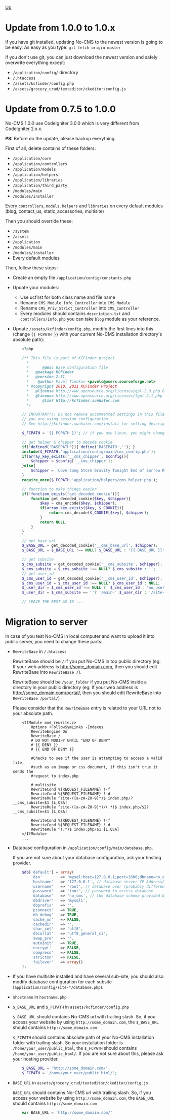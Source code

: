 [Up](../tutorial.md)

Update from 1.0.0 to 1.0.x
==========================
If you have git installed, updating No-CMS to the newest version is going to be easy. As easy as you type:
```git fetch origin master```

If you don't use git, you can just download the newest version and safely overwrite everything except:

* `/application/config/` directory
* `/.htaccess`
* `/assets/kcfinder/config.php`
* `/assets/grocery_crud/texteditor/ckeditor/config.js`

Update from 0.7.5 to 1.0.0
==========================
No-CMS 1.0.0 use CodeIgniter 3.0.0 which is very different from CodeIgniter 2.x.x.

__PS:__ Before do the update, please backup everything.

First of all, delete contains of these folders:
* `/application/core`
* `/application/controllers`
* `/application/models`
* `/application/helpers`
* `/application/libraries`
* `/application/third_party`
* `/modules/main`
* `/modules/installer`

Every `controllers`, `models`, `helpers` and `libraries` on every default modules (blog, contact_us, static_accessories, multisite)

Then you should override these:

* `/system`
* `/assets`
* `/application`
* `/modules/main`
* `/modules/installer`
* Every default modules

Then, follow these steps:

* Create an empty file `/application/config/constants.php`
* Update your modules:
    - Use ucfirst for both class name and file name
    - Rename `CMS_Module_Info_Controller` into `CMS_Module`
    - Rename `CMS_Priv_Strict_Controller` into `CMS_Controller`
    - Every modules should contains `description.txt` and `controllers/Info.php` you can take `blog` module as your reference.
* Update `/assets/kcfinder/config.php`, modify the first lines into this (change `{{ FCPATH }}` with your current No-CMS installation directory's absolute path):

    ```php
        <?php

        /** This file is part of KCFinder project
          *
          *      @desc Base configuration file
          *   @package KCFinder
          *   @version 2.51
          *    @author Pavel Tzonkov <pavelc@users.sourceforge.net>
          * @copyright 2010, 2011 KCFinder Project
          *   @license http://www.opensource.org/licenses/gpl-2.0.php GPLv2
          *   @license http://www.opensource.org/licenses/lgpl-2.1.php LGPLv2
          *      @link http://kcfinder.sunhater.com
          */

        // IMPORTANT!!! Do not remove uncommented settings in this file even if
        // you are using session configuration.
        // See http://kcfinder.sunhater.com/install for setting descriptions

        $_FCPATH = '{{ FCPATH }}'; // if you use linux, you might change this into /var/www/. If you use windows, this might be C:\xampp\htdocs\

        // get helper & chipper to decode cookie
        if(!defined('BASEPATH')){ define('BASEPATH',''); }
        include($_FCPATH.'application/config/main/cms_config.php');
        if(array_key_exists('__cms_chipper', $config)){
            $chipper = $config['__cms_chipper'];
        }else{
            $chipper = 'Love Song Storm Gravity Tonight End of Sorrow Rosier';
        }
        require_once($_FCPATH.'application/helpers/cms_helper.php');

        // function to make things easier
        if(!function_exists('get_decoded_cookie')){
            function get_decoded_cookie($key, $chipper){
                $key = cms_encode($key, $chipper);
                if(array_key_exists($key, $_COOKIE)){
                    return cms_decode($_COOKIE[$key], $chipper);
                }
                return NULL;
            }
        }

        // get base url
        $_BASE_URL = get_decoded_cookie('__cms_base_url', $chipper);
        $_BASE_URL = $_BASE_URL !== NULL? $_BASE_URL : '{{ BASE_URL }}';

        // get subsite
        $_cms_subsite = get_decoded_cookie('__cms_subsite', $chipper);
        $_cms_subsite = $_cms_subsite !== NULL? $_cms_subsite : '';
        // get user_id
        $_cms_user_id = get_decoded_cookie('__cms_user_id', $chipper);
        $_cms_user_id = $_cms_user_id !== NULL? $_cms_user_id : NULL;
        $_user_dir = $_cms_user_id !== NULL ?  $_cms_user_id : 'no_user';
        $_user_dir = $_cms_subsite == ''? '/main-'.$_user_dir : '/site-'.$_cms_subsite.'-'.$_user_id;

        // LEAVE THE REST AS IS ...
    ```


Migration to server
===================

In case of you test No-CMS in local computer and want to upload it into public server, you need to change these parts:

* `RewriteBase` in `/.htaccess`

    RewriteBase should be `/` if you put No-CMS in top public directory (eg: If your web address is http://some_domain.com, then you should edit RewriteBase into `RewriteBase /`).

    RewriteBase should be `/your_folder` if you put No-CMS inside a directory in your public directory (eg: If your web address is http://some_domain.com/portal/, then you should edit RewriteBase into `RewriteBase /portal/`)

    Please consider that the `RewriteBase` entry is related to your URL not to your absolute path.

    ```
        <IfModule mod_rewrite.c>
            Options +FollowSymLinks -Indexes
            RewriteEngine On
            RewriteBase /
            # DO NOT MODIFY UNTIL "END OF DENY"
            # {{ DENY }}
            # {{ END OF DENY }}

            #Checks to see if the user is attempting to access a valid file,
            #such as an image or css document, if this isn't true it sends the
            #request to index.php

            # multisite
            RewriteCond %{REQUEST_FILENAME} !-f
            RewriteCond %{REQUEST_FILENAME} !-d
            RewriteRule ^site-([a-zA-Z0-9]*)$ index.php/?__cms_subsite=$1 [L,QSA]
            RewriteRule ^site-([a-zA-Z0-9]*)/(.*)$ index.php/$2?__cms_subsite=$1 [L,QSA]

            RewriteCond %{REQUEST_FILENAME} !-f
            RewriteCond %{REQUEST_FILENAME} !-d
            RewriteRule ^(.*)$ index.php/$1 [L,QSA]
        </IfModule>
        ...
    ```


* Database configuration in `/application/config/main/database.php`.

    If you are not sure about your database configuration, ask your hosting provider.

    ```php
        $db['default'] = array(
            'dsn'        => 'mysql:host=127.0.0.1;port=3306;dbname=no_cms', // This will be used if you chose 'pdo' as your 'dbdriver'
            'hostname'   => '127.0.0.1', // database server IP Address/domain. Using IP Address usually improve performance
            'username'   => 'root', // database user (probably different from your CPanel login)
            'password'   => 'toor', // password to access database
            'database'   => 'no_cms', // the database schema provided by server
            'dbdriver'   => 'mysqli',
            'dbprefix'   => '',
            'pconnect'   => TRUE,
            'db_debug'   => TRUE,
            'cache_on'   => FALSE,
            'cachedir'   => '',
            'char_set'   => 'utf8',
            'dbcollat'   => 'utf8_general_ci',
            'swap_pre'   => '',
            'autoinit'   => TRUE,
            'encrypt'    => FALSE,
            'compress'   => FALSE,
            'stricton'   => FALSE,
            'failover'   => array()
        );
    ```

* If you have multisite installed and have several sub-site, you should also modify database configuration for each subsite (`application/config/site-*/database.php`).

* `$hostname` in `hostname.php`

* `$_BASE_URL` and `$_FCPATH` in `assets/kcfinder/config.php`

    `$_BASE_URL` should contains No-CMS url with trailing slash. So, if you access your website by using `http://some_domain.com`, the `$_BASE_URL` should contains `http://some_domain.com`

    `$_FCPATH` should contains absolute path of your No-CMS installation folder with trailing slash. So your installation folder is `/home/your_user/public_html`, the `$_FCPATH` should contains `/home/your_user/public_html/`. If you are not sure about this, please ask your hosting provider.

    ```php
        $_BASE_URL = 'http://some_domain.com/';
        $_FCPATH = '/home/your_user/public_html/';
    ```

* `BASE_URL` in `assets/grocery_crud/texteditor/ckeditor/config.js`

    `BASE_URL` should contains No-CMS url with trailing slash. So, if you access your website by using `http://some_domain.com`, the `BASE_URL` should contains `http://some_domain.com`

    ```js
        var BASE_URL = 'http://some_domain.com/'
    ```
